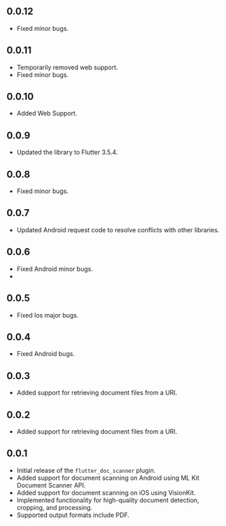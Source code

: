 ## 0.0.12
- Fixed minor bugs.


## 0.0.11
- Temporarily removed web support.
- Fixed minor bugs.

## 0.0.10
- Added Web Support.

## 0.0.9
- Updated the library to Flutter 3.5.4.

## 0.0.8
- Fixed minor bugs.

## 0.0.7
- Updated Android request code to resolve conflicts with other libraries.

## 0.0.6
- Fixed Android minor bugs.
- 
## 0.0.5
- Fixed Ios major bugs.

## 0.0.4
- Fixed Android bugs.

## 0.0.3
- Added support for retrieving document files from a URI.

## 0.0.2
- Added support for retrieving document files from a URI.

## 0.0.1
- Initial release of the `flutter_doc_scanner` plugin.
- Added support for document scanning on Android using ML Kit Document Scanner API.
- Added support for document scanning on iOS using VisionKit.
- Implemented functionality for high-quality document detection, cropping, and processing.
- Supported output formats include PDF.
